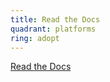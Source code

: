 ```yaml
---
title: Read the Docs
quadrant: platforms
ring: adopt
---
```


[Read the Docs](https://docs.readthedocs.io/en/stable/)

